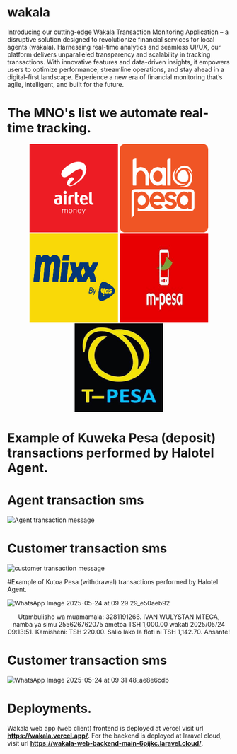 # wakala
Introducing our cutting-edge Wakala Transaction Monitoring Application – a disruptive solution designed to revolutionize financial services for local agents (wakala). Harnessing real-time analytics and seamless UI/UX, our platform delivers unparalleled transparency and scalability in tracking transactions. With innovative features and data-driven insights, it empowers users to optimize performance, streamline operations, and stay ahead in a digital-first landscape. Experience a new era of financial monitoring that’s agile, intelligent, and built for the future.

 #  The MNO's list we automate real-time tracking.
<p align="center">
   <img src="https://github.com/kelvin-manyengo-magwe/wakala/blob/main/wakala_app/assets/images/icons/airtel-money-logo.png" width="200" height="200" />
   <img src="https://github.com/kelvin-manyengo-magwe/wakala/blob/main/wakala_app/assets/images/icons/halo-pesa-logo.png" width="200" height="200" />
   <img src="https://github.com/kelvin-manyengo-magwe/wakala/blob/main/wakala_app/assets/images/icons/mixx-by-yas-logo.png" width="200" height="200" />
   <img src="https://github.com/kelvin-manyengo-magwe/wakala/blob/main/wakala_app/assets/images/icons/mpesa-logo.jpg" width="200" height="200" />
   <img src="https://github.com/kelvin-manyengo-magwe/wakala/blob/main/wakala_app/assets/images/icons/t-pesa-logo.jpg" width="200" height="200" />
</p>


# Example of Kuweka Pesa (deposit) transactions performed by Halotel Agent.

# Agent transaction sms                                                  
![Agent transaction message](https://github.com/user-attachments/assets/3d125be0-4e6e-4aca-aa03-98bdc6b8886d)


# Customer transaction sms
![customer transaction message](https://github.com/user-attachments/assets/4ce8de89-c9b3-48ce-984e-b8472e952a06)

#Example of Kutoa Pesa (withdrawal) transactions performed by Halotel Agent.

![WhatsApp Image 2025-05-24 at 09 29 29_e50aeb92](https://github.com/user-attachments/assets/f76f173f-ea9c-4e59-a8a5-5d2a6e3b16bd)

<p align="center">Utambulisho wa muamamala: 3281191266. IVAN WULYSTAN MTEGA, namba ya simu  255626762075 ametoa TSH 1,000.00 wakati 2025/05/24 09:13:51. Kamisheni: TSH 220.00. Salio lako la floti ni TSH 1,142.70. Ahsante!</p>

# Customer transaction sms
![WhatsApp Image 2025-05-24 at 09 31 48_ae8e6cdb](https://github.com/user-attachments/assets/8054a2cf-f22e-4d74-a615-5e3fb4993d12)


# Deployments.
Wakala web app (web client) frontend is deployed at vercel visit url **https://wakala.vercel.app/**. For the backend is deployed at laravel cloud, visit url **https://wakala-web-backend-main-6pijkc.laravel.cloud/**.

